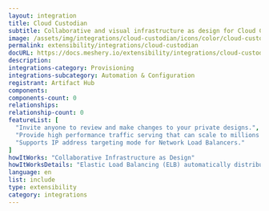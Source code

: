 ```yaml
---
layout: integration
title: Cloud Custodian
subtitle: Collaborative and visual infrastructure as design for Cloud Custodian
image: /assets/img/integrations/cloud-custodian/icons/color/cloud-custodian-color.svg
permalink: extensibility/integrations/cloud-custodian
docURL: https://docs.meshery.io/extensibility/integrations/cloud-custodian
description: 
integrations-category: Provisioning
integrations-subcategory: Automation & Configuration
registrant: Artifact Hub
components: 
components-count: 0
relationships: 
relationship-count: 0
featureList: [
  "Invite anyone to review and make changes to your private designs.",
  "Provide high performance traffic serving that can scale to millions of requests per second.",
  "Supports IP address targeting mode for Network Load Balancers."
]
howItWorks: "Collaborative Infrastructure as Design"
howItWorksDetails: "Elastic Load Balancing (ELB) automatically distributes incoming application traffic across multiple targets and virtual appliances in one or more Availability Zones (AZs)."
language: en
list: include
type: extensibility
category: integrations
---
```

